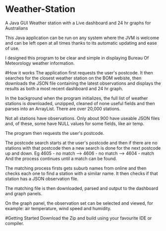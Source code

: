 # Weather-Station
A Java GUI Weather station with a Live dashboard and 24 hr graphs for Australians

This Java application can be run on any system where the JVM is welcome and can be left open at all times thanks to its automatic updating and ease of use.

I designed this program to be clear and simple in displaying Bureau Of Meteorology weather information. 

#How it works
The application first requests the user's postcode. It then searches for the closest weather station on the BOM webiste, then downloads the JSON file containing the latest observations and displays the results as both a most recent dashboard and 24 hr graph. 

In the background when the program initializes, the full list of weather stations is downloaded, unzipped, cleaned of none useful fields and then parses into an ArrayList. There are over 20,000 stations.

Not all stations have observations. Only about 900 have useable JSON files and, of these, some have NULL values for some fields, like air temp.

The program then requests the user's postcode. 

The postcode search starts at the user's postcode and then if there are no stations with that postcode then a new search is done for the next postcode up and down. 
Eg 4605 - no match --> 4606 - no match --> 4604 - match
And the process continues until a match can be found.

The matching process firsts gets suburb names from online and then checks each one to find a station with a similar name. It then checks if that station has a JSON observation file. 

The matching file is then downloaded, parsed and output to the dashboard and graph panels.

On the graph panel, the observation set can be selected and viewed, for example: air temperature, wind speed and humidity.

#Getting Started
Download the Zip and build using your favourite IDE or compiler. 
